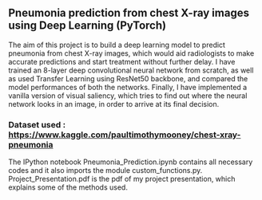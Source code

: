 ## Pneumonia prediction from chest X-ray images using Deep Learning (PyTorch)
 
 The aim of this project is to build a deep learning model to predict pneumonia from chest X-ray images, which would aid radiologists to make accurate predictions and start treatment without further delay.
 I have trained an 8-layer deep convolutional neural network from scratch, as well as used Transfer Learning using ResNet50 backbone, and compared the model performances of both the networks. 
 Finally, I have implemented a vanilla version of visual saliency, which tries to find out where the neural network looks in an image, in order to arrive at its final decision.
 ### Dataset used : https://www.kaggle.com/paultimothymooney/chest-xray-pneumonia
 
The IPython notebook Pneumonia_Prediction.ipynb contains all necessary codes and it also imports the module custom_functions.py. 
Project_Presentation.pdf is the pdf of my project presentation, which explains some of the methods used.
 
